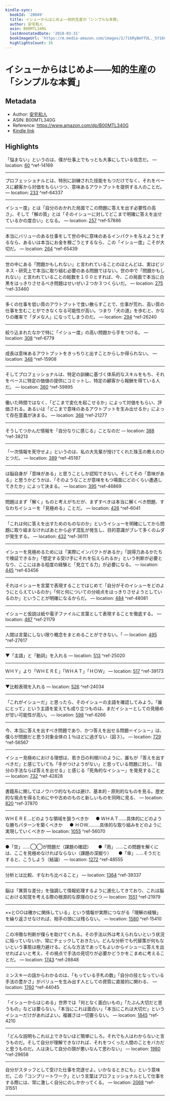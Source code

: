 ```yaml
---
kindle-sync:
  bookId: '20049'
  title: イシューからはじめよ――知的生産の「シンプルな本質」
  author: 安宅和人
  asin: B00MTL340G
  lastAnnotatedDate: '2018-03-31'
  bookImageUrl: 'https://m.media-amazon.com/images/I/71bRyBmYTUL._SY160.jpg'
  highlightsCount: 36
---
```

# イシューからはじめよ――知的生産の「シンプルな本質」
## Metadata
* Author: [安宅和人](https://www.amazon.comundefined)
* ASIN: B00MTL340G
* Reference: https://www.amazon.com/dp/B00MTL340G
* [Kindle link](kindle://book?action=open&asin=B00MTL340G)

## Highlights
「悩まない」というのは、僕が仕事上でもっとも大事にしている信念だ。 — location: [60](kindle://book?action=open&asin=B00MTL340G&location=60) ^ref-14169

---
プロフェッショナルとは、特別に訓練された技能をもつだけでなく、それをベースに顧客から対価をもらいつつ、意味あるアウトプットを提供する人のことだ。 — location: [233](kindle://book?action=open&asin=B00MTL340G&location=233) ^ref-64337

---
イシュー度」とは「自分のおかれた局面でこの問題に答えを出す必要性の高さ」、そして「解の質」とは「そのイシューに対してどこまで明確に答えを出せているかの度合い」となる。 — location: [257](kindle://book?action=open&asin=B00MTL340G&location=257) ^ref-57886

---
本当にバリューのある仕事をして世の中に意味のあるインパクトを与えようとするなら、あるいは本当にお金を稼ごうとするなら、この「イシュー度」こそが大切だ。 — location: [264](kindle://book?action=open&asin=B00MTL340G&location=264) ^ref-65439

---
世の中にある「問題かもしれない」と言われていることのほとんどは、実はビジネス・研究上で本当に取り組む必要のある問題ではない。世の中で「問題かもしれない」と言われていることの総数を１００とすれば、今、この局面で本当に白黒をはっきりさせるべき問題はせいぜい２つか３つくらいだ。 — location: [275](kindle://book?action=open&asin=B00MTL340G&location=275) ^ref-33460

---
多くの仕事を低い質のアウトプットで食い散らすことで、仕事が荒れ、高い質の仕事を生むことができなくなる可能性が高い。つまり「犬の道」を歩むと、かなりの確率で「ダメな人」になってしまうのだ。 — location: [294](kindle://book?action=open&asin=B00MTL340G&location=294) ^ref-26240

---
絞り込まれたなかで特に「イシュー度」の高い問題から手をつける。 — location: [308](kindle://book?action=open&asin=B00MTL340G&location=308) ^ref-6779

---
成長は意味あるアウトプットをきっちりと出すことからしか得られない。 — location: [348](kindle://book?action=open&asin=B00MTL340G&location=348) ^ref-15908

---
そしてプロフェッショナルは、特定の訓練に基づく体系的なスキルをもち、それをベースに特定の価値の提供にコミットし、特定の顧客から報酬を得ている人だ。 — location: [360](kindle://book?action=open&asin=B00MTL340G&location=360) ^ref-59895

---
働いた時間ではなく、「どこまで変化を起こせるか」によって対価をもらい、評価される。あるいは「どこまで意味のあるアウトプットを生み出せるか」によって存在意義が決まる。 — location: [368](kindle://book?action=open&asin=B00MTL340G&location=368) ^ref-21277

---
そうしてつかんだ情報を「自分なりに感じる」ことなのだ — location: [388](kindle://book?action=open&asin=B00MTL340G&location=388) ^ref-38213

---
「一次情報を死守せよ」というのは、私の大先輩が授けてくれた珠玉の教えのひとつだ。 — location: [389](kindle://book?action=open&asin=B00MTL340G&location=389) ^ref-45187

---
は脳自身が「意味がある」と思うことしか認知できない。そしてその「意味がある」と思うかどうかは、「そのようなことが意味をもつ場面にどのくらい遭遇してきたか」によって決まる。 — location: [395](kindle://book?action=open&asin=B00MTL340G&location=395) ^ref-46869

---
問題はまず「解く」ものと考えがちだが、まずすべきは本当に解くべき問題、すなわちイシューを「見極める」ことだ。 — location: [426](kindle://book?action=open&asin=B00MTL340G&location=426) ^ref-6041

---
「これは何に答えを出すためのものなのか」というイシューを明確にしてから問題に取り組まなければあとから必ず混乱が発生し、目的意識がブレて多くのムダが発生する。 — location: [432](kindle://book?action=open&asin=B00MTL340G&location=432) ^ref-36111

---
イシューを見極めるためには「実際にインパクトがあるか」「説得力あるかたちで検証できるか」「想定する受け手にそれを伝えられるか」という判断が必要となり、ここにはある程度の経験と「見立てる力」が必要になる。 — location: [445](kindle://book?action=open&asin=B00MTL340G&location=445) ^ref-63456

---
それはイシューを言葉で表現することではじめて「自分がそのイシューをどのようにとらえているのか」「何と何についての分岐点をはっきりさせようとしているのか」ということが明確になるからだ。 — location: [484](kindle://book?action=open&asin=B00MTL340G&location=484) ^ref-48081

---
イシューと仮説は紙や電子ファイルに言葉として表現することを徹底する。 — location: [487](kindle://book?action=open&asin=B00MTL340G&location=487) ^ref-21179

---
人間は言葉にしない限り概念をまとめることができない。「 — location: [495](kindle://book?action=open&asin=B00MTL340G&location=495) ^ref-27617

---
▼「主語」と「動詞」を入れる — location: [513](kindle://book?action=open&asin=B00MTL340G&location=513) ^ref-25020

---
ＷＨＹ」より「ＷＨＥＲＥ」「ＷＨＡＴ」「ＨＯＷ」 — location: [517](kindle://book?action=open&asin=B00MTL340G&location=517) ^ref-39173

---
▼比較表現を入れる — location: [526](kindle://book?action=open&asin=B00MTL340G&location=526) ^ref-24034

---
「これがイシューだ」と思ったら、そのイシューの主語を確認してみよう。「誰にとって」という主語を変えても成り立つものは、まだイシューとしての見極めが甘い可能性が高い。 — location: [598](kindle://book?action=open&asin=B00MTL340G&location=598) ^ref-6266

---
今、本当に答えを出すべき問題であり、かつ答えを出せる問題＝イシュー」は、僕らが問題だと思う対象全体の１％ほどに過ぎない（図３）。 — location: [729](kindle://book?action=open&asin=B00MTL340G&location=729) ^ref-56567

---
イシュー見極めにおける理想は、若き日の利根川のように、誰もが「答えを出すべきだ」と感じていても「手がつけようがない」と思っている問題に対し、「自分の手法ならば答えを出せる」と感じる「死角的なイシュー」を発見すること — location: [732](kindle://book?action=open&asin=B00MTL340G&location=732) ^ref-42828

---
書籍系に関してはノウハウ的なものは避け、基本的・原則的なものを見る。歴史的な視点を得るためにやや古めのものと新しいものを同時に見る、 — location: [820](kindle://book?action=open&asin=B00MTL340G&location=820) ^ref-37870

---
ＷＨＥＲＥ…どのような領域を狙うべきか 　 ● ＷＨＡＴ……具体的にどのような勝ちパターンを築くべきか 　 ● ＨＯＷ………具体的な取り組みをどのように実現していくべきか — location: [1055](kindle://book?action=open&asin=B00MTL340G&location=1055) ^ref-56070

---
●「空」……◯◯が問題だ（課題の確認） 　 ●「雨」……この問題を解くには、ここを見極めなければならない（課題の深掘り） 　 ●「傘」……そうだとすると、こうしよう（結論） — location: [1272](kindle://book?action=open&asin=B00MTL340G&location=1272) ^ref-48555

---
分析とは比較、すなわち比べること」 — location: [1364](kindle://book?action=open&asin=B00MTL340G&location=1364) ^ref-39337

---
脳は「異質な差分」を強調して情報処理するように進化してきており、これは脳における知覚を考える際の根源的な原理のひとつ — location: [1551](kindle://book?action=open&asin=B00MTL340G&location=1551) ^ref-21979

---
××と○○は確かに関係している」という情報が実際につながる「理解の経験」を繰り返させなければ、相手の頭には残らない。 — location: [1580](kindle://book?action=open&asin=B00MTL340G&location=1580) ^ref-15410

---
この冷徹な判断が僕らを助けてくれる。その手法以外は考えられないという状況に陥っていないか、常にチェックしておきたい。どんな分析でも代替策が何もないという事態は極力避ける。どんな方法であってもよいからイシューに答えを出せればよいと考え、その視点で手法の見切りが必要かどうかをこまめに考えることだ。 — location: [1743](kindle://book?action=open&asin=B00MTL340G&location=1743) ^ref-28848

---
ミンスキーの話からわかるのは、「もっている手札の数」「自分の技となっている手法の豊かさ」がバリューを生み出す人としての資質に直接的に関わる、 — location: [1760](kindle://book?action=open&asin=B00MTL340G&location=1760) ^ref-44045

---
「イシューからはじめる」世界では「何となく面白いもの」「たぶん大切だと思うもの」などは要らない。「本当にこれは面白い」「本当にこれは大切だ」というイシューだけがあればよい。複雑さは一切要らない。 — location: [1845](kindle://book?action=open&asin=B00MTL340G&location=1845) ^ref-4210

---
「どんな説明もこれ以上できないほど簡単にしろ。それでも人はわからないと言うものだ。そして自分が理解できなければ、それをつくった人間のことをバカだと思うものだ。人は決して自分の頭が悪いなんて思わない」 — location: [1980](kindle://book?action=open&asin=B00MTL340G&location=1980) ^ref-29658

---
自分がスタッフとして受けた仕事を完遂せよ。いかなるときにも」という意味だ。この「コンプリートワーク」という言葉はプロフェッショナルとして仕事をする際には、常に激しく自分にのしかかってくる。 — location: [2068](kindle://book?action=open&asin=B00MTL340G&location=2068) ^ref-31551

---
